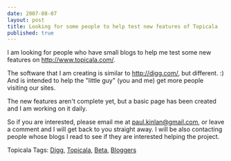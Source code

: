 ```yaml
---
date: 2007-08-07
layout: post
title: Looking for some people to help test new features of Topicala
published: true
---
```

I am looking for people who have small blogs to help me test some new features on <a href="http://www.topicala.com/">http://www.topicala.com/</a>.<p />The software that I am creating is similar to <a href="http://digg.com/">http://digg.com/</a>, but different. :) And is intended to help the "little guy" (you and me) get more people visiting our sites.<p />The new features aren't complete yet, but a basic page has been created and I am working on it daily.<p />So if you are interested, please email me at <a href="mailto:paul.kinlan@gmail.com">paul.kinlan@gmail.com</a>, or leave a comment and I will get back to you straight away. I will be also contacting people whose blogs I read to see if they are interested helping the project.<p />Topicala Tags: <a href="http://www.topicala.com/tag/Digg">Digg</a>, <a href="http://www.topicala.com/tag/Topicala" rel="tag">Topicala</a>, <a href="http://www.topicala.com/tag/Beta" rel="tag">Beta</a>, <a href="http://www.topicala.com/tag/Bloggers" rel="tag">Bloggers</a><div class="blogger-post-footer"><img class="posterous_download_image" src="https://blogger.googleusercontent.com/tracker/8109338-7340895220760875746?l=www.kinlan.co.uk%2Findex.html" height="1" alt="" width="1" /></div>

